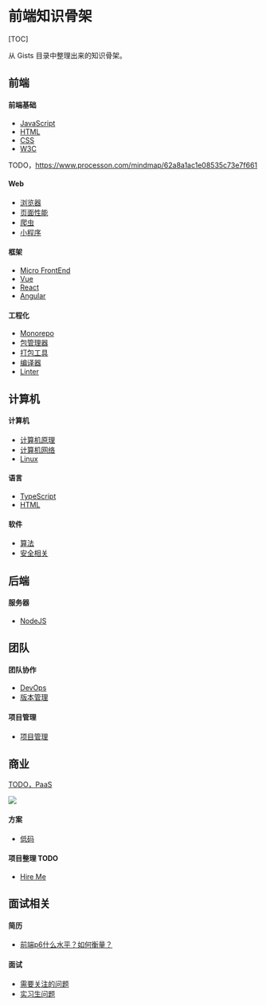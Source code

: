 # 前端知识骨架

[TOC]

从 Gists 目录中整理出来的知识骨架。

## 前端

#### 前端基础

* [JavaScript](/maps/javascript/javascript.html)
* [HTML](/maps/html/html.html)
* [CSS](/maps/css/css.html)
* [W3C](/maps/w3c/standards.html)

TODO，https://www.processon.com/mindmap/62a8a1ac1e08535c73e7f661

#### Web

* [浏览器](/maps/web/browser/index.html)
* [页面性能](/maps/web/performance.html)
* [爬虫](/maps/web/crawler.html)
* [小程序](/maps/web/miniapp.html)

#### 框架

* [Micro FrontEnd](/maps/framework/micro-frontent.html)
* [Vue](/maps/framework/vue.html)
* [React](/maps/framework/react.html)
* [Angular](/maps/framework/angular.html)

#### 工程化

* [Monorepo](/maps/workflow/monorepo.html)
* [包管理器](/maps/workflow/package-manager/index.html)
* [打包工具](/maps/workflow/packer/index.html)
* [编译器](/maps/workflow/compiler.html)
* [Linter](/maps/workflow/linter.html)

## 计算机

#### 计算机

* [计算机原理](/maps/computer/computer.html)
* [计算机网络](/maps/computer/network.html)
* [Linux](/maps/linux/linux.html)

#### 语言

* [TypeScript](/maps/typescript/typescript.html)
* [HTML](/maps/html/html-extends.html)

#### 软件

<!-- * [数据结构](/maps/computer/data-structure.html) -->
* [算法](/maps/computer/algorithm.html)
* [安全相关](/maps/computer/security.html)

## 后端

#### 服务器

* [NodeJS](/maps/server/nodejs.html)

## 团队

#### 团队协作

* [DevOps](/maps/devops/devops.html)
* [版本管理](/maps/devops/version-control.html)

#### 项目管理

* [项目管理](/maps/manage/project-management.html)

## 商业

[TODO，PaaS](https://azure.microsoft.com/zh-cn/resources/cloud-computing-dictionary/what-is-paas/)

![](https://mgear-image.oss-cn-shanghai.aliyuncs.com/image/other/20220710210532.png)

#### 方案

* [低码](/maps/business/low-code.html)

#### 项目整理 TODO

* [Hire Me](/hire-me/index.html)

## 面试相关

#### 简历

* [前端p6什么水平？如何衡量？](https://www.zhihu.com/question/61281984/answer/1306626251)

#### 面试

* [需要关注的问题](/maps/hire/reverse-interview.html)
* [实习生问题](/maps/hire/intern.html)
